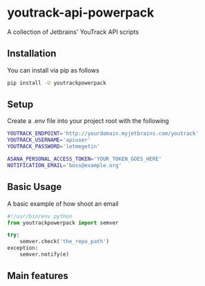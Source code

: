 # youtrack-api-powerpack
A collection of Jetbrains' YouTrack API scripts

## Installation
You can install via pip as follows

```sh
pip install -U youtrackpowerpack
```

## Setup
Create a .env file into your project root with the following

```sh
YOUTRACK_ENDPOINT='http://yourdomain.myjetbrains.com/youtrack'
YOUTRACK_USERNAME='apiuser'
YOUTRACK_PASSWORD='letmegetin'

ASANA_PERSONAL_ACCESS_TOKEN='YOUR_TOKEN_GOES_HERE'
NOTIFICATION_EMAIL='boss@example.org'
```

## Basic Usage
A basic example of how shoot an email
```python
#!/usr/bin/env python
from youtrackpowerpack import semver

try:
    semver.check('the_repo_path')
exception:
    semver.notify(e)
```

## Main features

